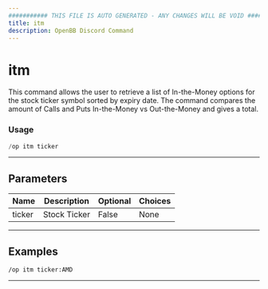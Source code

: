 ```yaml
---
########### THIS FILE IS AUTO GENERATED - ANY CHANGES WILL BE VOID ###########
title: itm
description: OpenBB Discord Command
---
```


# itm

This command allows the user to retrieve a list of In-the-Money options for the stock ticker symbol sorted by expiry date. The command compares the amount of Calls and Puts In-the-Money vs Out-the-Money and gives a total.

### Usage

```python wordwrap
/op itm ticker
```

---

## Parameters

| Name | Description | Optional | Choices |
| ---- | ----------- | -------- | ------- |
| ticker | Stock Ticker | False | None |


---

## Examples

```
/op itm ticker:AMD
```

---

